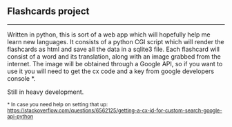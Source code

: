 ## Flashcards project

---

Written in python, this is sort of a web app which will hopefully help me learn new languages. It consists of a python CGI script which will render the flashcards as html and save all the data in a sqlite3 file. Each flashcard will consist of a word and its translation, along with an image grabbed from the internet. The image will be obtained through a Google API, so if you want to use it you will need to get the cx code and a key from google developers console \*.

Still in heavy development.

<sub>\* In case you need help on setting that up: https://stackoverflow.com/questions/6562125/getting-a-cx-id-for-custom-search-google-api-python</sub>
